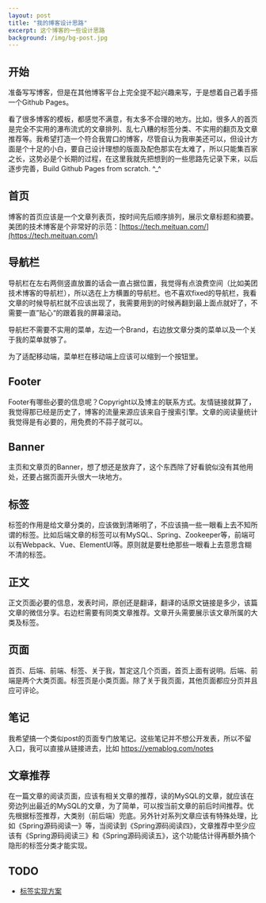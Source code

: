 ```yaml
---
layout: post
title: "我的博客设计思路"
excerpt: 这个博客的一些设计思路
background: /img/bg-post.jpg
---
```

## 开始
准备写写博客，但是在其他博客平台上完全提不起兴趣来写，于是想着自己着手搭一个Github Pages。

看了很多博客的模板，都感觉不满意，有太多不合理的地方。比如，很多人的首页是完全不实用的瀑布流式的文章排列、乱七八糟的标签分类、不实用的翻页及文章推荐等。我希望打造一个符合我胃口的博客，尽管自认为我审美还可以，但设计方面是个十足的小白，要自己设计理想的版面及配色那实在太难了，所以只能集百家之长，这势必是个长期的过程，在这里我就先把想到的一些思路先记录下来，以后逐步完善，Build Github Pages from scratch. ^_^

## 首页
博客的首页应该是一个文章列表页，按时间先后顺序排列，展示文章标题和摘要。美团的技术博客是个非常好的示范：[https://tech.meituan.com/](https://tech.meituan.com/)

## 导航栏
导航栏在左右两侧竖直放置的话会一直占据位置，我觉得有点浪费空间（比如美团技术博客的导航栏），所以选在上方横置的导航栏。也不喜欢fixed的导航栏，我看文章的时候导航栏就不应该出现了，我需要用到的时候再翻到最上面点就好了，不需要一直”贴心“的跟着我的屏幕滚动。

导航栏不需要不实用的菜单，左边一个Brand，右边放文章分类的菜单以及一个关于我的菜单就够了。

为了适配移动端，菜单栏在移动端上应该可以缩到一个按钮里。

## Footer
Footer有哪些必要的信息呢？Copyright以及博主的联系方式。友情链接就算了，我觉得那已经是历史了，博客的流量来源应该来自于搜索引擎。文章的阅读量统计我觉得是有必要的，用免费的不蒜子就可以。

## Banner
主页和文章页的Banner，想了想还是放弃了，这个东西除了好看貌似没有其他用处，还要占据页面开头很大一块地方。

## 标签
标签的作用是给文章分类的，应该做到清晰明了，不应该搞一些一眼看上去不知所谓的标签。比如后端文章的标签可以有MySQL、Spring、Zookeeper等，前端可以有Webpack、Vue、ElementUI等。原则就是要杜绝那些一眼看上去意思含糊不清的标签。

## 正文
正文页面必要的信息，发表时间，原创还是翻译，翻译的话原文链接是多少，该篇文章的微信分享。右边栏需要有同类文章推荐。文章开头需要展示该文章所属的大类及标签。

## 页面
首页、后端、前端、标签、关于我，暂定这几个页面，首页上面有说明。后端、前端是两个大类页面。标签页是小类页面。除了关于我页面，其他页面都应分页并且应可评论。

## 笔记
我希望搞一个类似post的页面专门放笔记。这些笔记并不想公开发表，所以不留入口，我可以直接从链接进去，比如 https://yemablog.com/notes

## 文章推荐
在一篇文章的阅读页面，应该有相关文章的推荐，读的MySQL的文章，就应该在旁边列出最近的MySQL的文章，为了简单，可以按当前文章的前后时间推荐。优先根据标签推荐，大类别（前后端）兜底。另外针对系列文章应该有特殊处理，比如《Spring源码阅读一》等，当阅读到《Spring源码阅读四》，文章推荐中至少应该有《Spring源码阅读三》和《Spring源码阅读五》，这个功能估计得再额外搞个隐形的标签分类才能实现。

## TODO
- [标签实现方案](https://codinfox.github.io/dev/2015/03/06/use-tags-and-categories-in-your-jekyll-based-github-pages/)